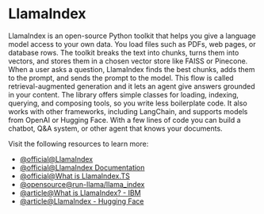 # LlamaIndex

LlamaIndex is an open-source Python toolkit that helps you give a language model access to your own data. You load files such as PDFs, web pages, or database rows. The toolkit breaks the text into chunks, turns them into vectors, and stores them in a chosen vector store like FAISS or Pinecone. When a user asks a question, LlamaIndex finds the best chunks, adds them to the prompt, and sends the prompt to the model. This flow is called retrieval-augmented generation and it lets an agent give answers grounded in your content. The library offers simple classes for loading, indexing, querying, and composing tools, so you write less boilerplate code. It also works with other frameworks, including LangChain, and supports models from OpenAI or Hugging Face. With a few lines of code you can build a chatbot, Q&A system, or other agent that knows your documents.

Visit the following resources to learn more:

- [@official@LlamaIndex](https://llamaindex.ai/)
- [@official@LlamaIndex Documentation](https://docs.smith.langchain.com/)
- [@official@What is LlamaIndex.TS](https://ts.llamaindex.ai/docs/llamaindex)
- [@opensource@run-llama/llama_index](https://github.com/run-llama/llama_index)
- [@article@What is LlamaIndex? - IBM](https://www.ibm.com/think/topics/llamaindex)
- [@article@LlamaIndex - Hugging Face](https://huggingface.co/llamaindex)